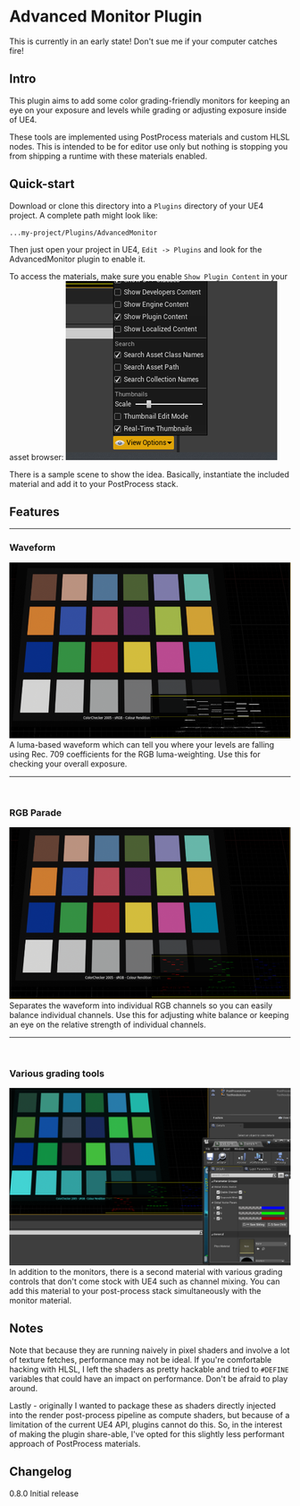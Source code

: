 # Advanced Monitor Plugin
This is currently in an early state! Don't sue me if your computer catches fire!


## Intro
This plugin aims to add some color grading-friendly monitors for keeping an eye on your exposure and levels while grading or adjusting exposure inside of UE4.

These tools are implemented using PostProcess materials and custom HLSL nodes. This is intended to be for editor use only but nothing is stopping you from shipping a runtime with these materials enabled.

## Quick-start
Download or clone this directory into a `Plugins` directory of your UE4 project.
A complete path might look like:
```
...my-project/Plugins/AdvancedMonitor
```

Then just open your project in UE4, `Edit -> Plugins` and look for the AdvancedMonitor plugin to enable it.

To access the materials, make sure you enable `Show Plugin Content` in your asset browser:
![](Screenshots/plugin-content.png)

There is a sample scene to show the idea. Basically, instantiate the included material and add it to your PostProcess stack.

## Features
<hr>

### Waveform
![](Screenshots/Waveform.PNG)
A luma-based waveform which can tell you where your levels are falling using Rec. 709 coefficients for the RGB luma-weighting. Use this for checking your overall exposure.
<hr>
<br/>

### RGB Parade
![](Screenshots/RGBParade.PNG)
Separates the waveform into individual RGB channels so you can easily balance individual channels. Use this for adjusting white balance or keeping an eye on the relative strength of individual channels.
<hr>
<br>

### Various grading tools
![](Screenshots/Mixer.PNG)
In addition to the monitors, there is a second material with various grading controls that don't come stock with UE4 such as channel mixing. You can add this material to your post-process stack simultaneously with the monitor material.

## Notes
Note that because they are running naively in pixel shaders and involve a lot of texture fetches, performance may not be ideal. If you're comfortable hacking with HLSL, I left the shaders as pretty hackable and tried to `#DEFINE` variables that could have an impact on performance. Don't be afraid to play around.

Lastly - originally I wanted to package these as shaders directly injected into the render post-process pipeline as compute shaders, but because of a limitation of the current UE4 API, plugins cannot do this. So, in the interest of making the plugin share-able, I've opted for this slightly less performant approach of PostProcess materials.

## Changelog

0.8.0 Initial release